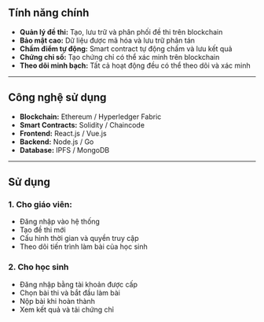 ## **Tính năng chính**
- **Quản lý đề thi:** Tạo, lưu trữ và phân phối đề thi trên blockchain
- **Bảo mật cao:** Dữ liệu được mã hóa và lưu trữ phân tán
- **Chấm điểm tự động:** Smart contract tự động chấm và lưu kết quả
- **Chứng chỉ số:** Tạo chứng chỉ có thể xác minh trên blockchain
- **Theo dõi minh bạch:** Tất cả hoạt động đều có thể theo dõi và xác minh

---

## **Công nghệ sử dụng**

- **Blockchain:** Ethereum / Hyperledger Fabric
- **Smart Contracts:** Solidity / Chaincode
- **Frontend:** React.js / Vue.js
- **Backend:** Node.js / Go
- **Database:** IPFS / MongoDB
  
---

## **Sử dụng**

### 1. Cho giáo viên:
- Đăng nhập vào hệ thống
- Tạo đề thi mới
- Cấu hình thời gian và quyền truy cập
- Theo dõi tiến trình làm bài của học sinh
### 2. Cho học sinh
   - Đăng nhập bằng tài khoản được cấp
   - Chọn bài thi và bắt đầu làm bài
   - Nộp bài khi hoàn thành
   - Xem kết quả và tải chứng chỉ
